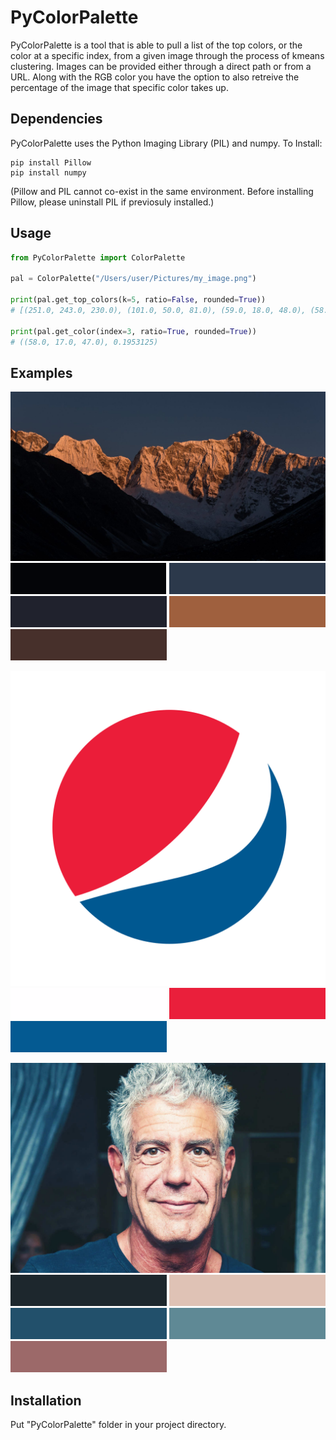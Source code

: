 # PyColorPalette

PyColorPalette is a tool that is able to pull a list of the top colors, or the color at a specific index, from a given image through the process of kmeans clustering. Images can be provided either through a direct path or from a URL. Along with the RGB color you have the option to also retreive the percentage of the image that specific color takes up. 

## Dependencies

PyColorPalette uses the Python Imaging Library (PIL) and numpy.
To Install:
```
pip install Pillow 
pip install numpy
```
(Pillow and PIL cannot co-exist in the same environment. Before installing Pillow, please uninstall PIL if previosuly installed.)

## Usage

```python
from PyColorPalette import ColorPalette

pal = ColorPalette("/Users/user/Pictures/my_image.png")

print(pal.get_top_colors(k=5, ratio=False, rounded=True))
# [(251.0, 243.0, 230.0), (101.0, 50.0, 81.0), (59.0, 18.0, 48.0), (58.0, 17.0, 47.0), (60.0, 19.0, 49.0)]

print(pal.get_color(index=3, ratio=True, rounded=True))
# ((58.0, 17.0, 47.0), 0.1953125)
```

## Examples

![Alt text](/examples/example1.jpg)
![Alt text](/examples/ex_1_1.png?raw=true  "")
![Alt text](/examples/ex_1_2.png?raw=true  "")
![Alt text](/examples/ex_1_3.png?raw=true  "")
![Alt text](/examples/ex_1_4.png?raw=true  "")
![Alt text](/examples/ex_1_5.png?raw=true  "")

![Alt text](/examples/example2.png)
![Alt text](/examples/ex_2_1.png?raw=true  "")
![Alt text](/examples/ex_2_2.png?raw=true  "")
![Alt text](/examples/ex_2_3.png?raw=true  "")

![Alt text](/examples/example3.jpg)
![Alt text](/examples/ex_3_1.png?raw=true  "")
![Alt text](/examples/ex_3_2.png?raw=true  "")
![Alt text](/examples/ex_3_3.png?raw=true  "")
![Alt text](/examples/ex_3_4.png?raw=true  "")
![Alt text](/examples/ex_3_5.png?raw=true  "")

## Installation

Put "PyColorPalette" folder in your project directory.